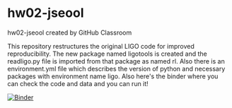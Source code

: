 # hw02-jseool
hw02-jseool created by GitHub Classroom

This repository restructures the original LIGO code for improved reproducibility. The new package named ligotools is created and the readligo.py file is imported from that package as named rl. Also there is an environment.yml file which describes the version of python and necessary packages with environment name ligo. Also here's the binder where you can check the code and data and you can run it!

[![Binder](https://mybinder.org/badge_logo.svg)](https://mybinder.org/v2/gh/UCB-stat-159-s23/hw02-jseool/HEAD?labpath=LOSC_Event_tutorial.ipynb)
